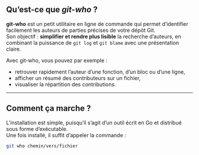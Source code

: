 
## Qu’est-ce que *git-who* ?

**git-who** est un petit utilitaire en ligne de commande qui permet d’identifier facilement les auteurs de parties précises de votre dépôt Git.  
Son objectif : **simplifier et rendre plus lisible** la recherche d’auteurs, en combinant la puissance de `git log` et `git blame` avec une présentation claire.

Avec git-who, vous pouvez par exemple :  
- retrouver rapidement l’auteur d’une fonction, d’un bloc ou d’une ligne,  
- afficher un résumé des contributeurs sur un fichier,  
- visualiser la répartition des contributions.

---

## Comment ça marche ?

L’installation est simple, puisqu’il s’agit d’un outil écrit en Go et distribué sous forme d’exécutable.  
Une fois installé, il suffit d’appeler la commande :

```bash
git who chemin/vers/fichier

